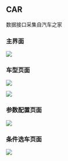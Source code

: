 ## CAR
数据接口采集自汽车之家 


### 主界面

![](http://oe38oe3ti.bkt.clouddn.com/17-10-13/91565011.jpg)

### 车型页面 

![](http://oe38oe3ti.bkt.clouddn.com/17-10-13/91778283.jpg)

![](https://ws1.sinaimg.cn/large/005IAkpWgy1fkggb3i3zxj30u01hcqdf.jpg)

### 参数配置页面 

![](http://oe38oe3ti.bkt.clouddn.com/17-10-13/89718591.jpg)

### 条件选车页面 

![](http://oe38oe3ti.bkt.clouddn.com/17-10-13/2045126.jpg)
